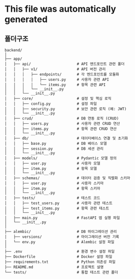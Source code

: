 # This file was automatically generated
## 폴더구조

    backend/
    │
    ├── app/
    │   ├── api/                     # API 엔드포인트 관련 폴더
    │   │   ├── v1/                  # API 버전 관리
    │   │   │   ├── endpoints/       # 각 엔드포인트를 모듈화
    │   │   │   │   ├── users.py     # 사용자 관련 API
    │   │   │   │   └── items.py     # 항목 관련 API
    │   │   │   └── __init__.py
    │   │   └── __init__.py
    │   ├── core/                    # 설정 및 핵심 로직
    │   │   ├── config.py            # 설정 파일
    │   │   ├── security.py          # 보안 관련 로직 (예: JWT)
    │   │   └── __init__.py
    │   ├── crud/                    # DB 연동 로직 (CRUD)
    │   │   ├── users.py             # 사용자 관련 CRUD 연산
    │   │   ├── items.py             # 항목 관련 CRUD 연산
    │   │   └── __init__.py
    │   ├── db/                      # 데이터베이스 연결 및 초기화
    │   │   ├── base.py              # DB 베이스 모델
    │   │   ├── session.py           # DB 세션 관리
    │   │   └── __init__.py
    │   ├── models/                  # Pydantic 모델 정의
    │   │   ├── user.py              # 사용자 모델
    │   │   ├── item.py              # 항목 모델
    │   │   └── __init__.py
    │   ├── schemas/                 # 데이터 검증 및 직렬화 스키마
    │   │   ├── user.py              # 사용자 스키마
    │   │   ├── item.py              # 항목 스키마
    │   │   └── __init__.py
    │   ├── tests/                   # 테스트 코드
    │   │   ├── test_users.py        # 사용자 관련 테스트
    │   │   ├── test_items.py        # 항목 관련 테스트
    │   │   └── __init__.py
    │   ├── main.py                  # FastAPI 앱 실행 파일
    │   └── __init__.py
    │
    ├── alembic/                     # DB 마이그레이션 관리
    │   ├── versions/                # 마이그레이션 버전 기록
    │   └── env.py                   # Alembic 설정 파일
    │
    ├── .env                         # 환경 변수 설정 파일
    ├── Dockerfile                   # Docker 설정 파일
    ├── requirements.txt             # Python 의존성 파일
    ├── README.md                    # 프로젝트 설명
    └── tests/                       # 통합 테스트 관련 폴더
